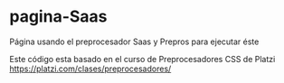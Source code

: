 # pagina-Saas
Página usando el preprocesador Saas y Prepros para ejecutar éste

Este código esta basado en el curso de Preprocesadores CSS de Platzi https://platzi.com/clases/preprocesadores/

